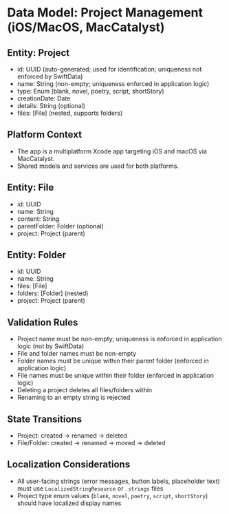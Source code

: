 # Data Model: Project Management (iOS/MacOS, MacCatalyst)

## Entity: Project
- id: UUID (auto-generated; used for identification; uniqueness not enforced by SwiftData)
- name: String (non-empty; uniqueness enforced in application logic)
- type: Enum (blank, novel, poetry, script, shortStory)
- creationDate: Date
- details: String (optional)
- files: [File] (nested, supports folders)

## Platform Context
- The app is a multiplatform Xcode app targeting iOS and macOS via MacCatalyst.
- Shared models and services are used for both platforms.

## Entity: File
- id: UUID
- name: String
- content: String
- parentFolder: Folder (optional)
- project: Project (parent)

## Entity: Folder
- id: UUID
- name: String
- files: [File]
- folders: [Folder] (nested)
- project: Project (parent)

## Validation Rules
- Project name must be non-empty; uniqueness is enforced in application logic (not by SwiftData)
- File and folder names must be non-empty
- Folder names must be unique within their parent folder (enforced in application logic)
- File names must be unique within their folder (enforced in application logic)
- Deleting a project deletes all files/folders within
- Renaming to an empty string is rejected

## State Transitions
- Project: created → renamed → deleted
- File/Folder: created → renamed → moved → deleted

## Localization Considerations
- All user-facing strings (error messages, button labels, placeholder text) must use `LocalizedStringResource` or `.strings` files
- Project type enum values (`blank`, `novel`, `poetry`, `script`, `shortStory`) should have localized display names

